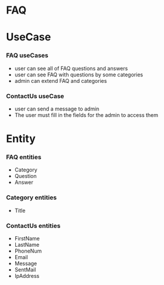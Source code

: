 # FAQ

# UseCase
### FAQ useCases

- user can see all of FAQ questions and answers 
- user can see FAQ with questions by some categories
- admin can extend FAQ and categories

### ContactUs useCase

- user can send a message to admin
- The user must fill in the fields for the admin to access them

# Entity
### FAQ entities

- Category
- Question
- Answer

### Category entities

- Title

### ContactUs entities

- FirstName
- LastName
- PhoneNum
- Email
- Message
- SentMail
- IpAddress

